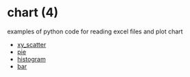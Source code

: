 # chart (4)
examples of python code for reading excel files and plot chart

+ [xy_scatter](xy_scatter.ipynb)
+ [pie](pie.ipynb)
+ [histogram](histogram.ipynb)
+ [bar](bar.ipynb)
